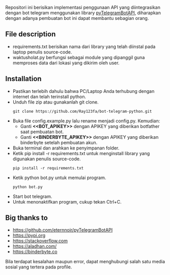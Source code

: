 Repositori ini berisikan implementasi penggunaan API yang diintegrasikan dengan bot telegram menggunakan library <a href="https://github.com/eternnoir/pyTelegramBotAPI">pyTelegramBotAPI</a>, diharapkan dengan adanya pembuatan bot ini dapat membantu sebagian orang.

## File description

- requirements.txt berisikan nama dari library yang telah diinstal pada laptop penulis source-code.
- waktusholat.py berfungsi sebagai module yang dipanggil guna memproses data dari lokasi yang dikirim oleh user.

## Installation

- Pastikan terlebih dahulu bahwa PC/Laptop Anda terhubung dengan internet dan telah terinstall python.
- Unduh file zip atau gunakanlah git clone.
  ```<language>
  git clone https://github.com/Ray123fa/bot-telegram-python.git
  ```
- Buka file config.example.py lalu rename menjadi config.py. Kemudian:
  - Ganti <b><<BOT_APIKEY>></b> dengan APIKEY yang diberikan botfather saat pembuatan bot.
  - Ganti <b><<BINDERBYTE_APIKEY>></b> dengan APIKEY yang diberikan binderbyte setelah pembuatan akun.
- Buka terminal dan arahkan ke penyimpanan folder.
- Ketik pip install -r requirements.txt untuk menginstall library yang digunakan penulis source-code.
  ```<language>
  pip install -r requirements.txt
  ```
- Ketik python bot.py untuk memulai program.
  ```<language>
  python bot.py
  ```
- Start bot telegram.
- Untuk menonaktifkan program, cukup tekan Ctrl+C.

## Big thanks to

- https://github.com/eternnoir/pyTelegramBotAPI
- https://pypi.org
- https://stackoverflow.com
- https://aladhan.com/
- https://binderbyte.co

Bila terdapat kesalahan maupun error, dapat menghubungi salah satu media sosial yang tertera pada profile.
